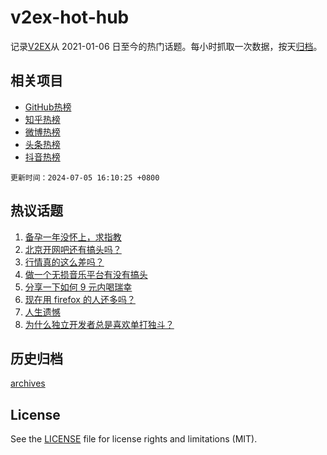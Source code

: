 # v2ex-hot-hub

 记录[V2EX](https://www.v2ex.com/)从 2021-01-06 日至今的热门话题。每小时抓取一次数据，按天[归档](archives)。
 
 ## 相关项目

- [GitHub热榜](https://github.com/lonnyzhang423/github-hot-hub)
- [知乎热榜](https://github.com/lonnyzhang423/zhihu-hot-hub)
- [微博热榜](https://github.com/lonnyzhang423/weibo-hot-hub)
- [头条热榜](https://github.com/lonnyzhang423/toutiao-hot-hub)
- [抖音热榜](https://github.com/lonnyzhang423/douyin-hot-hub)


 `更新时间：2024-07-05 16:10:25 +0800`

## 热议话题

1. [备孕一年没怀上，求指教](https://www.v2ex.com/t/1055069)
1. [北京开网吧还有搞头吗？](https://www.v2ex.com/t/1055035)
1. [行情真的这么差吗？](https://www.v2ex.com/t/1054858)
1. [做一个无损音乐平台有没有搞头](https://www.v2ex.com/t/1054997)
1. [分享一下如何 9 元内喝瑞幸](https://www.v2ex.com/t/1054917)
1. [现在用 firefox 的人还多吗？](https://www.v2ex.com/t/1055019)
1. [人生遗憾](https://www.v2ex.com/t/1054967)
1. [为什么独立开发者总是喜欢单打独斗？](https://www.v2ex.com/t/1054929)

## 历史归档

[archives](archives)

## License

See the [LICENSE](LICENSE) file for license rights and limitations (MIT).
